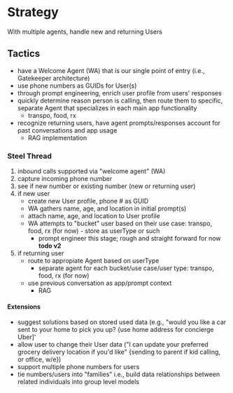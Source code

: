 # Strategy
With multiple agents, handle new and returning Users

## Tactics
- have a Welcome Agent (WA) that is our single point of entry (i.e., Gatekeeper architecture)
- use phone numbers as GUIDs for User(s)
- through prompt engineering, enrich user profile from users' responses
- quickly determine reason person is calling, then route them to specific, separate Agent that specializes in each main app functionality
  - transpo, food, rx
- recognize returning users, have agent prompts/responses account for past conversations and app usage
  - RAG implementation

### Steel Thread 

1. inbound calls supported via "welcome agent" (WA)
2. capture incoming phone number 
3. see if new number or existing number (new or returning user)
4. if new user
   - create new User profile, phone # as GUID
   - WA gathers name, age, and location in initial prompt(s)
   - attach name, age, and location to User profile
   - WA attempts to "bucket" user based on their use case: transpo, food, rx (for now) - store as userType or such
     - prompt engineer this stage; rough and straight forward for now
**todo v2**
5. if returning user
   - route to appropiate Agent based on userType
     - separate agent for each bucket/use case/user type: transpo, food, rx (for now)
   - use previous conversation as app/prompt context
     - RAG
    
#### Extensions
- suggest solutions based on stored used data (e.g., "would you like a car sent to your home to pick you up? {use home address for concierge Uber]'
- allow user to change their User data ("I can update your preferred grocery delivery location if you'd like" {sending to parent if kid calling, or office, w/e})
- support multiple phone numbers for users
- tie numbers/users into "families" i.e., build data relationships between related individuals into group level models
